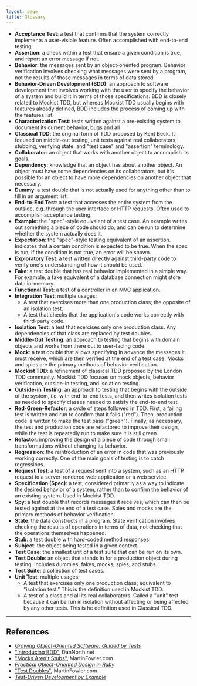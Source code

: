 ```yaml
---
layout: page
title: Glossary
---
```


* <a name="acceptance-test"></a>**Acceptance Test**: a test that confirms that the system correctly implements a user-visible feature. Often accomplished with end-to-end testing.
* **<a name="assertion"></a>Assertion**: a check within a test that ensure a given condition is true, and report an error message if not.
* **<a name="behavior"></a>Behavior**: the messages sent by an object-oriented program. Behavior verification involves checking what messages were sent by a program, not the results of those messages in terms of data stored.
* **<a name="bdd"></a>Behavior-Driven Development (BDD)**: an approach to software development that involves working with the user to specify the behavior of a system and build it in terms of those specifications. BDD is closely related to Mockist TDD, but whereas Mockist TDD usually begins with features already defined, BDD includes the process of coming up with the features list.
* **<a name="characterization-test"></a>Characterization Test**: tests written against a pre-existing system to document its current behavior, bugs and all
* **<a name="classical-tdd"></a>Classical TDD**: the original form of TDD proposed by Kent Beck. It focused on middle-out testing, unit tests against real collaborators, stubbing, verifying state, and "test case" and "assertion" terminology.
* **<a name="collaborator"></a>Collaborator**: an object that works with another object to accomplish its goals.
* **<a name="dependency"></a>Dependency**: knowledge that an object has about another object. An object must have some dependencies on its collaborators, but it's possible for an object to have more dependencies on another object that necessary.
* **<a name="dummy"></a>Dummy**: a test double that is not actually used for anything other than to fill in an argument list.
* **<a name="end-to-end-test"></a>End-to-End Test**: a test that accesses the entire system from the outside, e.g. through the user interface or HTTP requests. Often used to accomplish acceptance testing.
* **<a name="example"></a>Example**: the "spec"-style equivalent of a test case. An example writes out something a piece of code should do, and can be run to determine whether the system actually does it.
* **<a name="expectation"></a>Expectation**: the "spec"-style testing equivalent of an assertion. Indicates that a certain condition is expected to be true. When the spec is run, if the condition is not true, an error will be shown.
* **<a name="exploratory-test"></a>Exploratory Test**: a test written directly against third-party code to verify one's understanding of how it should be used.
* **<a name="fake"></a>Fake**: a test double that has real behavior implemented in a simple way. For example, a fake equivalent of a database connection might store data in-memory.
* **<a name="functional-test"></a>Functional Test**: a test of a controller in an MVC application.
* **<a name="integration-test"></a>Integration Test**: multiple usages:
	* A test that exercises more than one production class; the opposite of an isolation test.
	* A test that checks that the application's code works correctly with third-party code.
* **<a name="isolation-test"></a>Isolation Test**: a test that exercises only one production class. Any dependencies of that class are replaced by test doubles.
* **<a name="middle-out-testing"></a>Middle-Out Testing**: an approach to testing that begins with domain objects and works from there out to user-facing code.
* **<a name="mock"></a>Mock**: a test double that allows specifying in advance the messages it must receive, which are then verified at the end of a test case. Mocks and spies are the primary methods of behavior verification.
* **<a name="mockist-tdd"></a>Mockist TDD**: a refinement of classical TDD proposed by the London TDD community. Mockist TDD focuses on mock objects, behavior verification, outside-in testing, and isolation testing.
* **<a name="outside-in-testing"></a>Outside-in Testing**: an approach to testing that begins with the outside of the system, i.e. with end-to-end tests, and then writes isolation tests as needed to specify classes needed to satisfy the end-to-end test.
* **<a name="red-green-refactor"></a>Red-Green-Refactor**: a cycle of steps followed in TDD. First, a failing test is written and run to confirm that it fails ("red"). Then, production code is written to make the test pass ("green"). Finally, as necessary, the test and production code are refactored to improve their design, while the test is repeatedly run to make sure it is still green.
* **<a name="refactor"></a>Refactor**: improving the design of a piece of code through small transformations without changing its behavior.
* **<a name="regression"></a>Regression**: the reintroduction of an error in code that was previously working correctly. One of the main goals of testing is to catch regressions.
* **<a name="request-test"></a>Request Test**: a test of a request sent into a system, such as an HTTP request to a server-rendered web application or a web service.
* **<a name="spec"></a>Specification (Spec)**: a test, considered primarily as a way to indicate the desired behavior of a system, rather than to confirm the behavior of an existing system. Used in Mockist TDD.
* **<a name="spy"></a>Spy**: a test double that records messages it receives, which can then be tested against at the end of a test case. Spies and mocks are the primary methods of behavior verification.
* **<a name="state"></a>State**: the data constructs in a program. State verification involves checking the results of operations in terms of data, not checking that the operations themselves happened.
* **<a name="stub"></a>Stub**: a test double with hard-coded method responses.
* **<a name=""></a>Subject**: the object being tested in a given context.
* **<a name="test-case"></a>Test Case**: the smallest unit of a test suite that can be run on its own.
* **<a name="test-double"></a>Test Double**: an object that stands in for a production object during testing. Includes dummies, fakes, mocks, spies, and stubs.
* **<a name="test-suite"></a>Test Suite**: a collection of test cases.
* **<a name="unit-test"></a>Unit Test**: multiple usages:
	* A test that exercises only one production class; equivalent to "isolation test." This is the definition used in Mockist TDD.
	* A test of a class and all its real collaborators. Called a "unit" test because it can be run in isolation without affecting or being affected by any other tests. This is he definition used in Classical TDD.

---

##  References

* [*Growing Object-Oriented Software, Guided by Tests*](http://www.informit.com/store/growing-object-oriented-software-guided-by-tests-9780321503626)
* ["Introducing BDD"](https://dannorth.net/introducing-bdd/), DanNorth.net
* ["Mocks Aren't Stubs"](http://martinfowler.com/articles/mocksArentStubs.html), MartinFowler.com
* [*Practical Object-Oriented Design in Ruby*](http://www.poodr.com/)
* ["Test Doubles"](http://www.martinfowler.com/bliki/TestDouble.html), MartinFowler.com
* [*Test-Driven Development by Example*](https://www.amazon.com/Test-Driven-Development-Kent-Beck/dp/0321146530)
